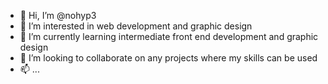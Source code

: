- 👋 Hi, I’m @nohyp3
- 👀 I’m interested in web development and graphic design
- 🌱 I’m currently learning intermediate front end development and graphic design
- 💞️ I’m looking to collaborate on any projects where my skills can be used 
- 📫 ...

<!---
nohyp3/nohyp3 is a ✨ special ✨ repository because its `README.md` (this file) appears on your GitHub profile.
You can click the Preview link to take a look at your changes.
--->

